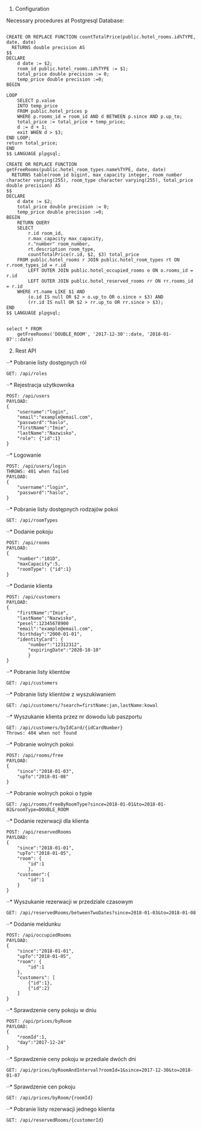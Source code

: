 1. Configuration

Necessary procedures at Postgresql Database:
```

CREATE OR REPLACE FUNCTION countTotalPrice(public.hotel_rooms.id%TYPE, date, date)
  RETURNS double precision AS
$$
DECLARE
    d date := $2;
	room_id public.hotel_rooms.id%TYPE := $1;
    total_price double precision := 0;
    temp_price double precision :=0;
BEGIN

LOOP
    SELECT p.value
    INTO temp_price
    FROM public.hotel_prices p
    WHERE p.rooms_id = room_id AND d BETWEEN p.since AND p.up_to;
    total_price := total_price + temp_price;
    d := d + 1;
    exit WHEN d > $3;
END LOOP;
return total_price;
END
$$ LANGUAGE plpgsql;

```
```
CREATE OR REPLACE FUNCTION getFreeRooms(public.hotel_room_types.name%TYPE, date, date)
  RETURNS table(room_id bigint, max_capacity integer, room_number character varying(255), room_type character varying(255), total_price double precision) AS
$$
DECLARE
    d date := $2;
    total_price double precision := 0;
    temp_price double precision :=0;
BEGIN
	RETURN QUERY
	SELECT
    	r.id room_id,
        r.max_capacity max_capacity,
        r."number" room_number,
        rt.description room_type,
        countTotalPrice(r.id, $2, $3) total_price
    FROM public.hotel_rooms r JOIN public.hotel_room_types rt ON r.room_types_id = r.id
    	LEFT OUTER JOIN public.hotel_occupied_rooms o ON o.rooms_id = r.id
        LEFT OUTER JOIN public.hotel_reserved_rooms rr ON rr.rooms_id = r.id
    WHERE rt.name LIKE $1 AND
    	(o.id IS null OR $2 > o.up_to OR o.since > $3) AND
        (rr.id IS null OR $2 > rr.up_to OR rr.since > $3);
END
$$ LANGUAGE plpgsql;


select * FROM
	getFreeRooms('DOUBLE_ROOM', '2017-12-30'::date, '2018-01-07'::date) 

```

2. Rest API

⋅⋅* Pobranie listy dostępnych ról
```
GET: /api/roles
```

⋅⋅* Rejestracja użytkownika
```
POST: /api/users
PAYLOAD:
{
    "username":"login",
    "email":"example@email.com",
    "password":"haslo",
    "firstName":"Imie",
    "lastName":"Nazwisko",
    "role": {"id":1}
}
```

⋅⋅* Logowanie
```
POST: /api/users/login
THROWS: 401 when failed
PAYLOAD:
{
    "username":"login",
    "password":"haslo",
}
```

⋅⋅* Pobranie listy dostępnych rodzajów pokoi
```
GET: /api/roomTypes
```
⋅⋅* Dodanie pokoju
```
POST: /api/rooms
PAYLOAD:
{
    "number":"101D",
    "maxCapacity":5,
    "roomType": {"id":1}
}
```
⋅⋅* Dodanie klienta
```
POST: /api/customers
PAYLOAD:
{
    "firstName":"Imie",
    "lastName":"Nazwisko",
    "pesel":12345678900
    "email":"example@email.com",
    "birthday":"2000-01-01",
    "identityCard": {
        "number":"12312312",
        "expiringDate":"2020-10-10"
        }
}
```
⋅⋅* Pobranie listy klientów
```
GET: /api/customers
```

⋅⋅* Pobranie listy klientów z wyszukiwaniem
```
GET: /api/customers/?search=firstName:jan,lastName:kowal
```

⋅⋅* Wyszukanie klienta przez nr dowodu lub paszportu
```
GET: /api/customers/byIdCard/{idCardNumber}
Throws: 404 when not found
```

⋅⋅* Pobranie wolnych pokoi
```
POST: /api/rooms/free
PAYLOAD:
{
    "since":"2018-01-03",
    "upTo":"2018-01-08"
}
```

⋅⋅* Pobranie wolnych pokoi o typie
```
GET: /api/rooms/freeByRoomType?since=2018-01-01&to=2018-01-02&roomType=DOUBLE_ROOM
```


⋅⋅* Dodanie rezerwacji dla klienta
```
POST: /api/reservedRooms
PAYLOAD:
{
    "since":"2018-01-01",
    "upTo":"2018-01-05",
    "room": { 
        "id":1
        },
    "customer":{
        "id":1
    }
}
```

⋅⋅* Wyszukanie rezerwacji w przedziale czasowym
```
GET: /api/reservedRooms/betweenTwoDates?since=2018-01-03&to=2018-01-08

```

⋅⋅* Dodanie meldunku 
```
POST: /api/occupiedRooms
PAYLOAD:
{
    "since":"2018-01-01",
    "upTo":"2018-01-05",
    "room": { 
        "id":1
    },
    "customers": [
    	{"id":1},
    	{"id":2}
	]
}
```

⋅⋅* Sprawdzenie ceny pokoju w dniu
```
POST: /api/prices/byRoom
PAYLOAD:
{
    "roomId":1,
    "day":"2017-12-24"
}
```

⋅⋅* Sprawdzenie ceny pokoju w przediale dwóch dni
```
GET: /api/prices/byRoomAndInterval?roomId=1&since=2017-12-30&to=2018-01-07
```

⋅⋅* Sprawdzenie cen pokoju
```
GET: /api/prices/byRoom/{roomId}
```

⋅⋅* Pobranie listy rezerwacji jednego klienta
```
GET: /api/reservedRooms/{customerId}
```
